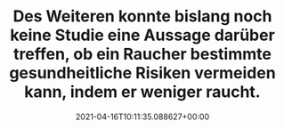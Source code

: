 ---
date: '2021-04-16T10:11:35.088627+00:00'
found_at: '2014-12-19'
found_url: http://www.bat.de/group/sites/BAT_7TYF37.nsf/vwPagesWebLive/DO7VHB3H?opendocument&SKN=1
title: Des Weiteren konnte bislang noch keine Studie eine Aussage darüber treffen,
  ob ein Raucher bestimmte gesundheitliche Risiken vermeiden kann, indem er weniger
  raucht.
---